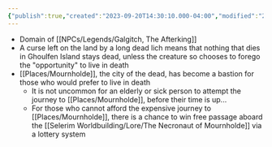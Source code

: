 ```yaml
---
{"publish":true,"created":"2023-09-20T14:30:10.000-04:00","modified":"2025-10-22T09:19:16.702-04:00","published":"2025-10-22T09:19:16.702-04:00","cssclasses":"","Authors":["Jordan Nolte"]}
---
```



- Domain of [[NPCs/Legends/Galgitch, The Afterking]]
- A curse left on the land by a long dead lich means that nothing that dies in Ghoulfen Island stays dead, unless the creature so chooses to forego the "opportunity" to live in death
- [[Places/Mournholde]], the city of the dead, has become a bastion for those who would prefer to live in death
	- It is not uncommon for an elderly or sick person to attempt the journey to [[Places/Mournholde]], before their time is up...
	- For those who cannot afford the expensive journey to [[Places/Mournholde]], there is a chance to win free passage aboard the [[Selerim Worldbuilding/Lore/The Necronaut of Mournholde]] via a lottery system